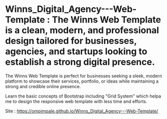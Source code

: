 # Winns_Digital_Agency---Web-Template : The Winns Web Template is a clean, modern, and professional design tailored for businesses, agencies, and startups looking to establish a strong digital presence.

The Winns Web Template is perfect for businesses seeking a sleek, modern platform to showcase their services, portfolio, or ideas while maintaining a strong and credible online presence.

Learn the basic concepts of Bootstrap including "Grid System" which helpa me to design the responsive web template with less time and efforts.

Site : https://ompimpale.github.io/Winns_Digital_Agency---Web-Template/
